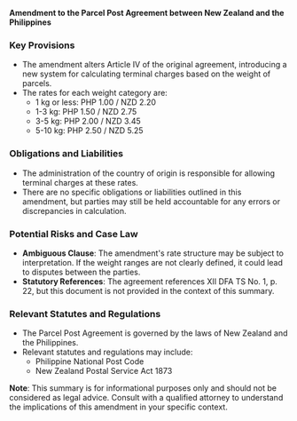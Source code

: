**Amendment to the Parcel Post Agreement between New Zealand and the Philippines**

### **Key Provisions**

*   The amendment alters Article IV of the original agreement, introducing a new system for calculating terminal charges based on the weight of parcels.
*   The rates for each weight category are:
    *   1 kg or less: PHP 1.00 / NZD 2.20
    *   1-3 kg: PHP 1.50 / NZD 2.75
    *   3-5 kg: PHP 2.00 / NZD 3.45
    *   5-10 kg: PHP 2.50 / NZD 5.25

### **Obligations and Liabilities**

*   The administration of the country of origin is responsible for allowing terminal charges at these rates.
*   There are no specific obligations or liabilities outlined in this amendment, but parties may still be held accountable for any errors or discrepancies in calculation.

### **Potential Risks and Case Law**

*   **Ambiguous Clause**: The amendment's rate structure may be subject to interpretation. If the weight ranges are not clearly defined, it could lead to disputes between the parties.
*   **Statutory References**: The agreement references XII DFA TS No. 1, p. 22, but this document is not provided in the context of this summary.

### **Relevant Statutes and Regulations**

*   The Parcel Post Agreement is governed by the laws of New Zealand and the Philippines.
*   Relevant statutes and regulations may include:
    *   Philippine National Post Code
    *   New Zealand Postal Service Act 1873

**Note**: This summary is for informational purposes only and should not be considered as legal advice. Consult with a qualified attorney to understand the implications of this amendment in your specific context.